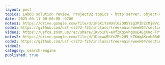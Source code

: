 ```yaml
---
layout: post
topics: Lab03 solution review, Project02 topics - http server, object-oriented
date: 2025-09-11 08:00:00 -0700
notes1: https://drive.google.com/file/d/1PGXiYsNUnlG2O05Yiq3PIhZcMj0Vc1z5/view?usp=sharing
code1: https://github.com/usf-cs272-f25/inclass/tree/main/week04/section01
video1: https://usfca.zoom.us/rec/share/IKvo1PO-eRfZKqSvhg0uE4EgXKqFTrY2YyaDNhMOGkVECeLeJEYHkaWm6SzmDV02.yB0rqewPqaDM67-X
notes2: https://drive.google.com/file/d/1DbcwwBhYxZPc2H9_kZKWqAKcxb68dSWX/view?usp=sharing
code2: https://github.com/usf-cs272-f25/inclass/tree/main/week04/section02
video2: 
category: search-engine
published: true
---
```

